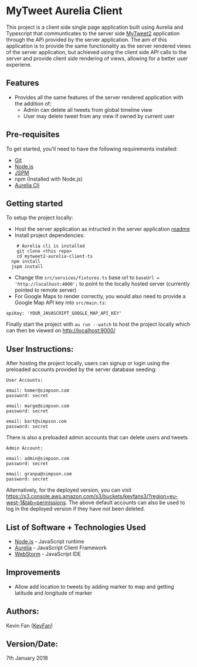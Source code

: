 # MyTweet Aurelia Client
This project is a client side single page application built using Aurelia and Typescript that communticates to the server side [MyTweet2](https://github.com/KevFan/myTweet2-ent-web) application through the API provided by the server application. The aim of this application is to provide the same functionality as the server rendered views of the server application, but achieved using the client side API calls to the server and provide client side rendering of views, allowing for a better user experiene.

## Features
* Provides all the same features of the server rendered application with the addition of:
  * Admin can delete all tweets from global timeline view
  * User may delete tweet from any view if owned by current user

## Pre-requisites

To get started, you'll need to have the following requirements installed:

* [Git](https://git-scm.com/)
* [Node.js](https://nodejs.org/en/)
* [JSPM](https://www.npmjs.com/package/jspm)
* npm (Installed with Node.js)
* [Aurelia Cli](http://aurelia.io/docs/build-systems/aurelia-cli#machine-setup)

## Getting started
To setup the project locally:
* Host the server application as intructed in the server application [readme](https://github.com/KevFan/myTweet2-ent-web)
* Install project dependencies:
```
	# Aurelia cli is installed
	git clone <this repo>
	cd mytweet2-aurelia-client-ts
  npm install 
  jspm install
```
* Change the `src/services/fixtures.ts` base url to `baseUrl = 'http://localhost:4000';` to point to the locally hosted server (currently pointed to remote server)
* For Google Maps to render correctly, you would also need to provide a Google Map API key into `src/main.ts`:
```
apiKey: 'YOUR_JAVASCRIPT_GOOGLE_MAP_API_KEY'
```

Finally start the project with `au run --watch` to host the project locally which can then be viewed on <http://localhost:9000/>

## User Instructions:
After hosting the project locally, users can signup or login using the preloaded accounts provided by the server database seeding: 
```
User Accounts:

email: homer@simpson.com
password: secret

email: marge@simpson.com
password: secret

email: bart@simpson.com
password: secret
```
There is also a preloaded admin accounts that can delete users and tweets 
```
Admin Account:

email: admin@simpson.com
password: secret

email: granpa@simpson.com
password: secret
```

Alternatively, for the deployed version, you can visit https://s3.console.aws.amazon.com/s3/buckets/kevfans3/?region=eu-west-1&tab=permissions. The above default accounts can also be used to log in the deployed version if they have not been deleted.

## List of Software + Technologies Used
* [Node.js](https://nodejs.org/en/) - JavaScript runtime
* [Aurelia](http://aurelia.io/) - JavaScript Client Framework
* [WebStorm](https://www.jetbrains.com/webstorm/) - JavaScript IDE

## Improvements
* Allow add location to tweets by adding marker to map and getting latitude and longitude of marker

## Authors:
Kevin Fan ([KevFan](https://github.com/KevFan))

## Version/Date:
7th January 2018
